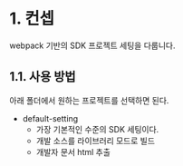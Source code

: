 # 1. 컨셉

webpack 기반의 SDK 프로젝트 세팅을 다룹니다.

## 1.1. 사용 방법

아래 폴더에서 원하는 프로젝트를 선택하면 된다.

- default-setting
  - 가장 기본적인 수준의 SDK 세팅이다.
  - 개발 소스를 라이브러리 모드로 빌드
  - 개발자 문서 html 추출
